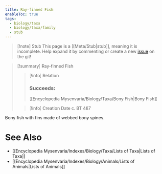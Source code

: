 ```yaml
---
title: Ray-finned Fish
enableToc: true
tags:
  - biology/taxa
  - biology/taxa/family
  - stub
---
```


> [!note] Stub
> This page is a [[Meta/Stub|stub]], meaning it is incomplete. Help expand it by commenting or create a new [issue](https://github.com/RagtimeGal/quartz--encyclopedia-mysenvaria/issues/new/choose) on the git!


> [!summary] Ray-finned Fish
> > [!info] Relation
> > ### Succeeds:
> > [[Encyclopedia Mysenvaria/Biology/Taxa/Bony Fish|Bony Fish]]
>
> > [!info] Creation Date
> > c. BT 487

Bony fish with fins made of webbed bony spines.

# See Also
- [[Encyclopedia Mysenvaria/Indexes/Biology/Taxa/Lists of Taxa|Lists of Taxa]]
- [[Encyclopedia Mysenvaria/Indexes/Biology/Animals/Lists of Animals|Lists of Animals]]
